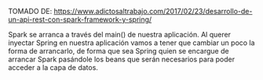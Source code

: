 TOMADO DE:
https://www.adictosaltrabajo.com/2017/02/23/desarrollo-de-un-api-rest-con-spark-framework-y-spring/

Spark se arranca a través del main() de nuestra aplicación. Al querer inyectar Spring en nuestra aplicación vamos a tener que cambiar un poco la forma de arrancarlo, de forma que sea Spring quien se encargue de arrancar Spark pasándole los beans que serán necesarios para poder acceder a la capa de datos. 